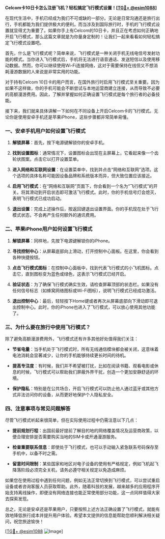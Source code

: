 **Celcom卡10日卡怎么注册飞机？轻松搞定飞行模式设置！[[TG💪+ @esim1088](https://t.me/s/esim1088)]**

在现代生活中，手机已经成为我们不可或缺的一部分。无论是日常沟通还是旅行出行，手机都能为我们提供极大的便利。而当涉及到国际旅行时，手机的飞行模式设置就显得尤为重要了。如果你手上有Celcom的10日卡，并且正在考虑如何正确地开启飞行模式，那么这篇文章就是为你量身定制的！让我们一起来看看如何轻松搞定飞行模式设置吧。

首先，什么是飞行模式呢？简单来说，飞行模式是一种关闭手机无线电信号发射功能的模式。当你进入飞行模式后，手机将无法进行语音通话、发送短信以及使用移动数据。然而，你可以继续使用Wi-Fi连接网络，这对于需要保持在线但又不想消耗漫游数据的人来说是非常实用的功能。

对于持有Celcom 10日卡的用户而言，在国外旅行时启用飞行模式至关重要。因为如果不这样做，你的手机可能会不断尝试与本地运营商建立连接，从而导致不必要的高额漫游费用。因此，了解并掌握如何正确设置飞行模式是每个旅行者的必备技能。

接下来，我们就来具体讲解一下如何在不同设备上开启Celcom卡的飞行模式。无论你是使用安卓手机还是苹果iPhone，这些步骤都非常简单易懂。

### **一、安卓手机用户如何设置飞行模式**

1. **解锁屏幕**：首先，按下电源键解锁你的安卓手机。
   
2. **找到设置图标**：通常情况下，设置图标会出现在主屏幕上，它看起来像一个齿轮状图案。点击它以打开设置菜单。

3. **进入网络和互联网设置**：在设置菜单中，找到并点击“网络和互联网”选项。这个选项的具体名称可能因设备品牌和系统版本而异，但大致位置应该接近。

4. **启用飞行模式**：在“网络和互联网”页面下，你会看到一个名为“飞行模式”的开关。将其滑动到开启状态即可激活飞行模式。此时，你的手机信号灯会熄灭，表明飞行模式已成功启动。

5. **退出设置**：完成上述操作后，按返回键退出设置界面。你的手机现在处于飞行模式状态，不会再产生任何额外的通讯费用。

### **二、苹果iPhone用户如何设置飞行模式**

1. **解锁屏幕**：同样地，先按下电源键解锁你的iPhone。

2. **寻找控制中心**：从屏幕底部向上滑动，打开控制中心面板。在这里，你会看到各种快捷按钮。

3. **点击飞行模式图标**：在控制中心面板中，找到代表飞行模式的小飞机图标。点击它，直到图标变为蓝色或绿色，这表示飞行模式已经开启。

4. **验证状态**：为了确保飞行模式确实生效，请检查屏幕顶部的状态栏。如果没有任何信号标志（如蜂窝网络图标或Wi-Fi图标），说明飞行模式已经成功激活。

5. **退出控制中心**：最后，轻轻按下Home键或者再次从屏幕底部向下滑动即可退出控制中心。此时，你的iPhone也进入了飞行模式，可以放心使用其他功能了。

### **三、为什么要在旅行中使用飞行模式？**

除了避免高额漫游费用外，飞行模式还有许多其他好处值得我们关注：

- **节省电量**：当手机处于飞行模式时，所有无线通信模块都会被关闭，这意味着电池消耗会显著减少，让你的手机能够持续更长时间的待机。
  
- **提高专注度**：有时候，我们并不希望被打扰，比如在阅读书籍、观看电影或休息的时候，飞行模式可以帮助我们屏蔽外界干扰，创造一个更加安静舒适的环境。
  
- **保护隐私**：特别是在公共场合，开启飞行模式可以防止他人通过蓝牙或其他方式非法访问你的设备，从而更好地保护个人隐私安全。

### **四、注意事项与常见问题解答**

尽管飞行模式听起来很简单，但在实际使用过程中仍需注意以下几点：

- **提前规划行程**：出国前最好提前了解目的地的网络覆盖情况及运营商政策，以便合理安排是否需要购买当地的SIM卡或开通漫游服务。
  
- **检查重要联系信息**：即使处于飞行模式，也可以手动输入紧急联系号码保存至手机中，以备不时之需。
  
- **留意时间限制**：某些国家和地区对电子设备的使用有严格规定，例如飞机起飞降落阶段必须完全关机，请务必遵守相关规定以免造成麻烦。

如果您在使用过程中遇到任何问题，例如无法正常切换到飞行模式，可以尝试重启设备或者咨询客服人员获取帮助。此外，随着科技的发展，越来越多的应用程序开始支持离线操作，即便没有网络连接也能正常使用部分功能，这一点同样值得大家去探索发现。

总之，无论是安卓还是苹果用户，只要按照上述方法正确设置了飞行模式，就能有效地降低旅行成本并提升用户体验。希望本文提供的信息能帮助您顺利解决相关疑问，祝您旅途愉快！

[[TG💪+ @esim1088](https://t.me/s/esim1088) ![Image](https://i.postimg.cc/4NQfJmqS/Snipaste-2025-05-13-00-14-12.png)]